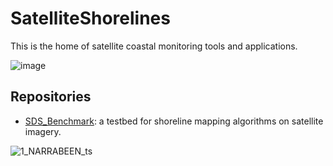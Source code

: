 # SatelliteShorelines
This is the home of satellite coastal monitoring tools and applications.

![image](https://user-images.githubusercontent.com/7217258/233567764-2c042e23-037f-4dd9-ab1e-1a3c42f4337d.png)

## Repositories

* [SDS_Benchmark](https://github.com/SatelliteShorelines/SDS_Benchmark): a testbed for shoreline mapping algorithms on satellite imagery.

![1_NARRABEEN_ts](https://user-images.githubusercontent.com/7217258/233569418-4681eaa1-b6d5-4828-9ce0-55c991f090b1.jpg)
